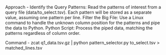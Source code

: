Approach - 
Identify the Query Patterns: Read the patterns of interest from a query file (data/to_select.tsv). Each pattern will be stored as a separate value, assuming one pattern per line.
Filter the Big File: Use a Linux command to handle the unknown column position for the patterns and pipe the data to Python.
Python Script: Process the piped data, matching the patterns regardless of column order.

Command - 
zcat q1_data.tsv.gz | python pattern_selector.py to_select.tsv > matched_lines.tsv
